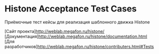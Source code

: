 Histone Acceptance Test Cases
=============================

Приёмочные тест кейсы для реализация шаблонного движка Histone

[Сайт проекта]http://weblab.megafon.ru/histone/
[Документация]http://weblab.megafon.ru/histone/documentation.html
[Для разработчиков]http://weblab.megafon.ru/histone/contributers.html#Tests